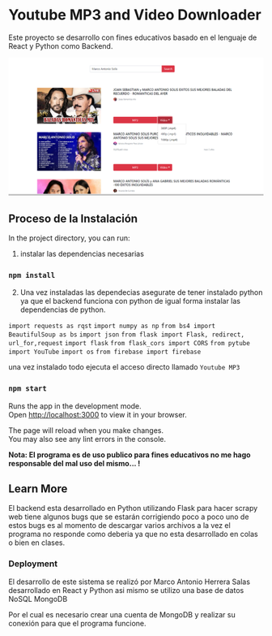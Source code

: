 # Youtube MP3 and Video Downloader

Este proyecto se desarrollo con fines educativos basado en el lenguaje de React y Python como Backend.

<img src="./1.PNG" >


## Proceso de la Instalación

In the project directory, you can run:



1. instalar las dependencias necesarias

### `npm install`

2. Una vez instaladas las dependecias asegurate de tener instalado python ya que el backend funciona con python de igual forma instalar las dependencias de python. 

`import requests as rqst`
`import numpy as np`
`from bs4 import BeautifulSoup as bs`
`import json`
`from flask import Flask, redirect, url_for,request`
`import flask`
`from flask_cors import CORS`
`from pytube import YouTube`
`import os`
`from firebase import firebase`

una vez instalado todo ejecuta el acceso directo llamado `Youtube MP3`

### `npm start`

Runs the app in the development mode.\
Open [http://localhost:3000](http://localhost:3000) to view it in your browser.

The page will reload when you make changes.\
You may also see any lint errors in the console.


**Nota: El programa es de uso publico para fines educativos no me hago responsable del mal uso del mismo...  !**


## Learn More
El backend esta desarrollado en Python utilizando Flask para hacer scrapy web tiene algunos bugs que se estarán corrigiendo poco a poco uno de estos bugs es al momento de descargar varios archivos a la vez el programa no responde como deberia ya que no esta desarrollado en colas o bien en clases. 


### Deployment

El desarrollo de este sistema se realizó por Marco Antonio Herrera Salas
desarrollado en React y Python asi mismo se utilizo una base de datos NoSQL MongoDB 

Por el cual es necesario crear una cuenta de MongoDB y realizar su conexión para que el programa funcione.

